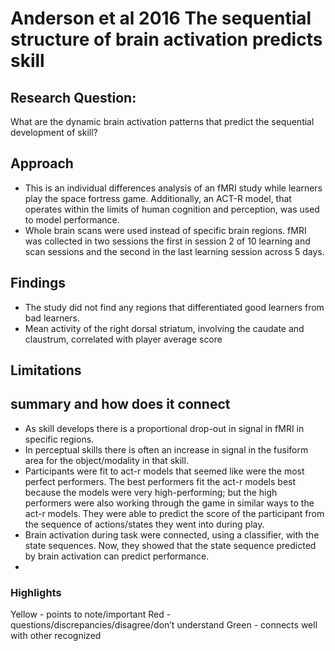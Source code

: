 # Anderson et al 2016  The sequential structure of brain activation predicts skill

## Research Question:
What are the dynamic brain activation patterns that predict the sequential development of skill?
## Approach
- This is an individual differences analysis of an fMRI study while learners play the space fortress game. Additionally, an ACT-R model, that operates within the limits of human cognition and perception, was used to model performance. 
- Whole brain scans were used instead of specific brain regions. fMRI was collected in two sessions the first in session 2 of 10 learning and scan sessions and the second in the last learning session across 5 days.
## Findings
 - The study did not find any regions that differentiated good learners from bad learners. 
- Mean activity of the right dorsal striatum, involving the caudate and claustrum, correlated with player average score
## Limitations

## summary and how does it connect
- As skill develops there is a proportional drop-out in signal in fMRI in specific regions. 
- In perceptual skills there is often an increase in signal in the fusiform area for the object/modality in that skill.
- Participants were fit to act-r models that seemed like were the most perfect performers. The best performers fit the act-r models best because the models were very high-performing; but the high performers were also working through the game in similar ways to the act-r models. They were able to predict the score of the participant from the sequence of actions/states they went into during play. 
- Brain activation during task were connected, using a classifier, with the state sequences. Now, they showed that the state sequence predicted by brain activation can predict performance. 
- 
### Highlights
Yellow - points to note/important 
Red - questions/discrepancies/disagree/don’t understand
Green - connects well with other recognized